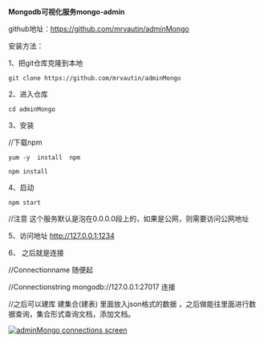 **Mongodb可视化服务mongo-admin**



github地址：<https://github.com/mrvautin/adminMongo>

 

安装方法：

 

1、把git仓库克隆到本地

 

```
git clone https://github.com/mrvautin/adminMongo
```

 

2、进入仓库

 

```
cd adminMongo
```

 

3、安装

 //下载npm

```
yum -y  install  npm
```



```
npm install
```

 

4、启动

 

```
npm start
```

 

//注意  这个服务默认是泡在0.0.0.0段上的，如果是公网，则需要访问公网地址

5、访问地址 http://127.0.0.1:1234



6、 之后就是连接 

 //Connectionname 随便起

//Connectionstring  mongodb://127.0.0.1:27017 连接

//之后可以建库 建集合(建表) 里面放入json格式的数据 ，之后做能往里面进行数据查询，集合形式查询文档，添加文档。

 

[![adminMongo connections screen](https://raw.githubusercontent.com/mrvautin/mrvautin.github.io/master/images/adminMongo/adminMongo_connections.png)](https://raw.githubusercontent.com/mrvautin/mrvautin.github.io/master/images/adminMongo/adminMongo_connections.png)